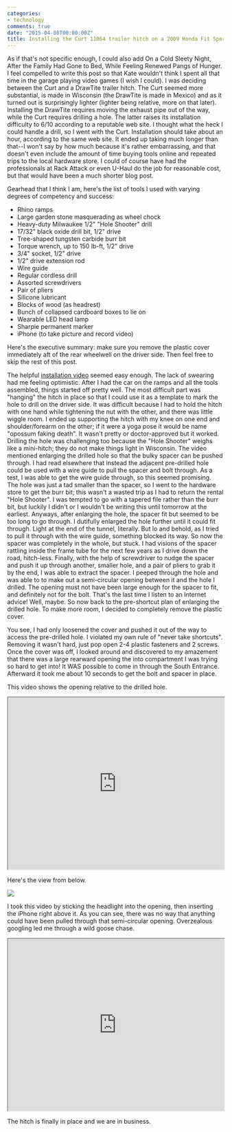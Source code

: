 ```yaml
---
categories:
- technology
comments: true
date: "2015-04-08T00:00:00Z"
title: Installing the Curt 11064 trailer hitch on a 2009 Honda Fit Sport
---
```

As if that's not specific enough, I could also add On a Cold Sleety Night, After the Family Had Gone to Bed, While Feeling Renewed Pangs of Hunger.  I feel compelled to write this post so that Kate wouldn't think I spent all that time in the garage playing video games (I wish I could).  I was deciding between the Curt and a DrawTite trailer hitch.  The Curt seemed more substantial, is made in Wisconsin (the DrawTite is made in Mexico) and as it turned out is surprisingly lighter (lighter being relative, more on that later).  Installing the DrawTite requires moving the exhaust pipe out of the way, while the Curt requires drilling a hole.  The latter raises its installation difficulty to 6/10 according to a reputable web site.  I thought what the heck I could handle a drill, so I went with the Curt.  Installation should take about an hour, according to the same web site.  It ended up taking much longer than that--I won't say by how much because it's rather embarrassing, and that doesn't even include the amount of time buying tools online and repeated trips to the local hardware store.  I could of course have had the professionals at Rack Attack or even U-Haul do the job for reasonable cost, but that would have been a much shorter blog post.

Gearhead that I think I am, here's the list of tools I used with varying degrees of competency and success:

* Rhino ramps
* Large garden stone masquerading as wheel chock
* Heavy-duty Milwaukee 1/2" "Hole Shooter" drill
* 17/32" black oxide drill bit, 1/2" drive
* Tree-shaped tungsten carbide burr bit
* Torque wrench, up to 150 lb-ft, 1/2" drive
* 3/4" socket, 1/2" drive
* 1/2" drive extension rod
* Wire guide
* Regular cordless drill
* Assorted screwdrivers
* Pair of pliers
* Silicone lubricant
* Blocks of wood (as headrest)
* Bunch of collapsed cardboard boxes to lie on
* Wearable LED head lamp
* Sharpie permanent marker
* iPhone (to take picture and record video)

Here's the executive summary: make sure you remove the plastic cover immediately aft of the rear wheelwell on the driver side.  Then feel free to skip the rest of this post.

The helpful [installation video](https://www.etrailer.com/tv-install-trailer-hitch-2012-honda-fit-11064.aspx) seemed easy enough.  The lack of swearing had me feeling optimistic.  After I had the car on the ramps and all the tools assembled, things started off pretty well.  The most difficult part was "hanging" the hitch in place so that I could use it as a template to mark the hole to drill on the driver side.  It was difficult because I had to hold the hitch with one hand while tightening the nut with the other, and there was little wiggle room.  I ended up supporting the hitch with my knee on one end and shoulder/forearm on the other; if it were a yoga pose it would be name "opossum faking death".  It wasn't pretty or doctor-approved but it worked.  Drilling the hole was challenging too because the "Hole Shooter" weighs like a mini-hitch; they do not make things light in Wisconsin.  The video mentioned enlarging the drilled hole so that the bulky spacer can be pushed through.  I had read elsewhere that instead the adjacent pre-drilled hole could be used with a wire guide to pull the spacer and bolt through.  As a test, I was able to get the wire guide through, so this seemed promising.  The hole was just a tad smaller than the spacer, so I went to the hardware store to get the burr bit; this wasn't a wasted trip as I had to return the rental "Hole Shooter".  I was tempted to go with a tapered file rather than the burr bit, but luckily I didn't or I wouldn't be writing this until tomorrow at the earliest.  Anyways, after enlarging the hole, the spacer fit but seemed to be too long to go through.  I dutifully enlarged the hole further until it could fit through.  Light at the end of the tunnel, literally.  But lo and behold, as I tried to pull it through with the wire guide, something blocked its way.  So now the spacer was completely in the whole, but stuck.  I had visions of the spacer rattling inside the frame tube for the next few years as I drive down the road, hitch-less.  Finally, with the help of screwdriver to nudge the spacer and push it up through another, smaller hole, and a pair of pliers to grab it by the end, I was able to extract the spacer.  I peeped through the hole and was able to to make out a semi-circular opening between it and the hole I drilled.  The opening must not have been large enough for the spacer to fit, and definitely not for the bolt.  That's the last time I listen to an Internet advice!  Well, maybe.  So now back to the pre-shortcut plan of enlarging the drilled hole.  To make more room, I decided to completely remove the plastic cover.

You see, I had only loosened the cover and pushed it out of the way to access the pre-drilled hole.  I violated my own rule of "never take shortcuts".  Removing it wasn't hard, just pop open 2-4 plastic fasteners and 2 screws.  Once the cover was off, I looked around and discovered to my amazement that there was a large rearward opening the into compartment I was trying so hard to get into!  It WAS possible to come in through the South Entrance.  Afterward it took me about 10 seconds to get the bolt and spacer in place.

This video shows the opening relative to the drilled hole.

<iframe src="http://www.youtube.com/embed/AFs9emotQQg?modestbranding=1" allowfullscreen="true" height="400px" width="100%"></iframe>

Here's the view from below.

![](http://yentran.isamonkey.org/gallery/curt-hitch/curt-hitch-access.jpg)

I took this video by sticking the headlight into the opening, then inserting the iPhone right above it.  As you can see, there was no way that anything could have been pulled through that semi-circular opening.  Overzealous googling led me through a wild goose chase.

<iframe src="http://www.youtube.com/embed/XC3CNcJDP1U?modestbranding=1" allowfullscreen="true" height="400px" width="100%"></iframe>


The hitch is finally in place and we are in business.